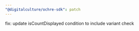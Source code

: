 ```yaml
---
"@digitalculture/ochre-sdk": patch
---
```


fix: update isCountDisplayed condition to include variant check
